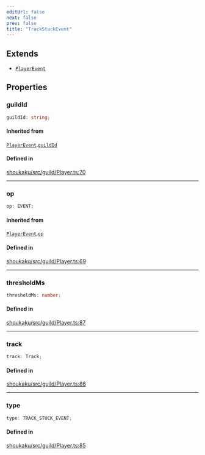 ```yaml
---
editUrl: false
next: false
prev: false
title: "TrackStuckEvent"
---
```


## Extends

- [`PlayerEvent`](/api/interfaces/playerevent/)

## Properties

<a id="guildid" name="guildid"></a>

### guildId

```ts
guildId: string;
```

#### Inherited from

[`PlayerEvent`](/api/interfaces/playerevent/).[`guildId`](/api/interfaces/playerevent/#guildid)

#### Defined in

[shoukaku/src/guild/Player.ts:70](https://github.com/shipgirlproject/shoukaku/blob/30762f5af6c7b4176e69ee96fa39bc204a7cff21/src/guild/Player.ts#L70)

***

<a id="op" name="op"></a>

### op

```ts
op: EVENT;
```

#### Inherited from

[`PlayerEvent`](/api/interfaces/playerevent/).[`op`](/api/interfaces/playerevent/#op)

#### Defined in

[shoukaku/src/guild/Player.ts:69](https://github.com/shipgirlproject/shoukaku/blob/30762f5af6c7b4176e69ee96fa39bc204a7cff21/src/guild/Player.ts#L69)

***

<a id="thresholdms" name="thresholdms"></a>

### thresholdMs

```ts
thresholdMs: number;
```

#### Defined in

[shoukaku/src/guild/Player.ts:87](https://github.com/shipgirlproject/shoukaku/blob/30762f5af6c7b4176e69ee96fa39bc204a7cff21/src/guild/Player.ts#L87)

***

<a id="track" name="track"></a>

### track

```ts
track: Track;
```

#### Defined in

[shoukaku/src/guild/Player.ts:86](https://github.com/shipgirlproject/shoukaku/blob/30762f5af6c7b4176e69ee96fa39bc204a7cff21/src/guild/Player.ts#L86)

***

<a id="type" name="type"></a>

### type

```ts
type: TRACK_STUCK_EVENT;
```

#### Defined in

[shoukaku/src/guild/Player.ts:85](https://github.com/shipgirlproject/shoukaku/blob/30762f5af6c7b4176e69ee96fa39bc204a7cff21/src/guild/Player.ts#L85)
